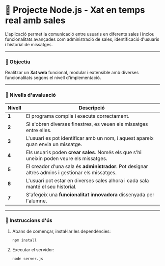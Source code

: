 # 💬 Projecte Node.js - Xat en temps real amb sales

L'aplicació permet la comunicació entre usuaris en diferents sales i inclou funcionalitats avançades com administració de sales, identificació d'usuaris i historial de missatges.

---

### 🎯 Objectiu

Realitzar un **Xat web** funcional, modular i extensible amb diverses funcionalitats segons el nivell d'implementació.

---

### 📝 Nivells d'avaluació

| Nivell | Descripció |
|--------|------------|
| **1** | El programa compila i executa correctament. |
| **2** | Si s'obren diverses finestres, es veuen els missatges entre elles. |
| **3** | L'usuari es pot identificar amb un nom, i aquest apareix quan envia un missatge. |
| **4** | Els usuaris poden **crear sales**. Només els que s'hi uneixin poden veure els missatges. |
| **5** | El creador d'una sala és **administrador**. Pot designar altres admins i gestionar els missatges. |
| **6** | L'usuari pot estar en diverses sales alhora i cada sala manté el seu historial. |
| **7** | S'afegeix una **funcionalitat innovadora** dissenyada per l'alumne. |
---
### 🚀 Instruccions d'ús

1. Abans de començar, instal·lar les dependències:

   ```bash
   npm install

2. Executar el servidor:

    ```bash
    node server.js
